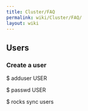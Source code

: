```yaml
---
title: Cluster/FAQ
permalink: wiki/Cluster/FAQ/
layout: wiki
---
```


Users
-----

### Create a user

$ adduser USER

$ passwd USER

$ rocks sync users
